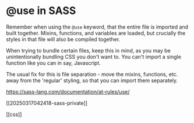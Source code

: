 # @use in SASS

Remember when using the `@use` keyword, that the entire file is imported and built together. Mixins, functions, and variables are loaded, but crucially the styles in that file will also be compiled together.

When trying to bundle certain files, keep this in mind, as you may be unintentionally bundling CSS you don't want to. You can't import a single function like you can in say, Javascript.

The usual fix for this is file separation - move the mixins, functions, etc. away from the 'regular' styling, so that you can import them separately.

https://sass-lang.com/documentation/at-rules/use/

[[20250317042418-sass-private]]

[[css]]